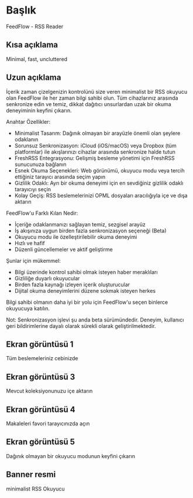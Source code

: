 # Başlık

FeedFlow - RSS Reader

## Kısa açıklama

Minimal, fast, uncluttered

## Uzun açıklama
İçerik zaman çizelgenizin kontrolünü size veren minimalist bir RSS okuyucu olan
FeedFlow ile her zaman bilgi sahibi olun. Tüm cihazlarınız arasında senkronize
edin ve temiz, dikkat dağıtıcı unsurlardan uzak bir okuma deneyiminin keyfini
çıkarın.

Anahtar Özellikler:

- Minimalist Tasarım: Dağınık olmayan bir arayüzle önemli olan şeylere odaklanın
- Sorunsuz Senkronizasyon: iCloud (iOS/macOS) veya Dropbox (tüm platformlar) ile
  akışlarınızı cihazlar arasında senkronize halde tutun
- FreshRSS Entegrasyonu: Gelişmiş besleme yönetimi için FreshRSS sunucunuza
  bağlanın
- Esnek Okuma Seçenekleri: Web görünümü, okuyucu modu veya tercih ettiğiniz
  tarayıcı arasında seçim yapın
- Gizlilik Odaklı: Ayrı bir okuma deneyimi için en sevdiğiniz gizlilik odaklı
  tarayıcıyı seçin
- Kolay Geçiş: RSS beslemelerinizi OPML dosyaları aracılığıyla içe ve dışa
  aktarın

FeedFlow'u Farklı Kılan Nedir:

- İçeriğe odaklanmanızı sağlayan temiz, sezgisel arayüz
- İş akışınıza uygun birden fazla senkronizasyon seçeneği (Beta)
- Okuyucu modu ile özelleştirilebilir okuma deneyimi
- Hızlı ve hafif
- Düzenli güncellemeler ve aktif geliştirme

Şunlar için mükemmel:
- Bilgi üzerinde kontrol sahibi olmak isteyen haber meraklıları
- Gizliliğe duyarlı okuyucular
- Birden fazla kaynağı izleyen içerik oluşturucular
- Dijital okuma deneyimlerini düzene sokmak isteyen herkes

Bilgi sahibi olmanın daha iyi bir yolu için FeedFlow'u seçen binlerce okuyucuya
katılın.

Not: Senkronizasyon işlevi şu anda beta sürümündedir. Deneyim, kullanıcı geri
bildirimlerine dayalı olarak sürekli olarak geliştirilmektedir.

## Ekran görüntüsü 1

Tüm beslemeleriniz cebinizde

## Ekran görüntüsü 3

Mevcut koleksiyonunuzu içe aktarın

## Ekran görüntüsü 4

Makaleleri favori tarayıcınızda açın

## Ekran görüntüsü 5

Dağınık olmayan bir okuyucu modunun keyfini çıkarın

## Banner resmi

minimalist RSS Okuyucu
